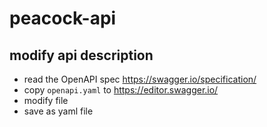 # peacock-api

## modify api description

- read the OpenAPI spec https://swagger.io/specification/
- copy `openapi.yaml` to https://editor.swagger.io/
- modify file
- save as yaml file
